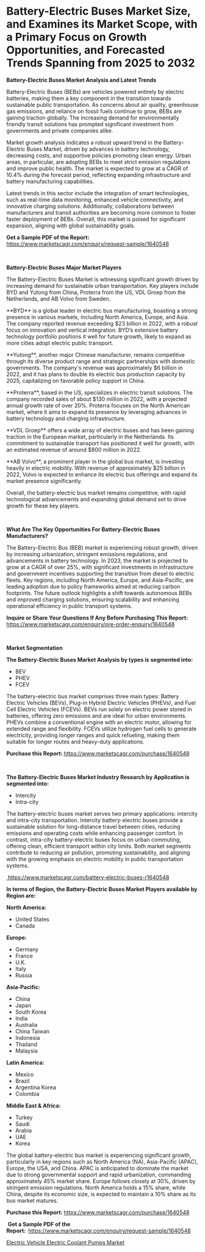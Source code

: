 <p><h1>Battery-Electric Buses Market Size, and Examines its Market Scope, with a Primary Focus on Growth Opportunities, and Forecasted Trends Spanning from 2025 to 2032</h1></p><p><strong>Battery-Electric Buses Market Analysis and Latest Trends</strong></p>
<p><p>Battery-Electric Buses (BEBs) are vehicles powered entirely by electric batteries, making them a key component in the transition towards sustainable public transportation. As concerns about air quality, greenhouse gas emissions, and reliance on fossil fuels continue to grow, BEBs are gaining traction globally. The increasing demand for environmentally friendly transit solutions has prompted significant investment from governments and private companies alike.</p><p>Market growth analysis indicates a robust upward trend in the Battery-Electric Buses Market, driven by advances in battery technology, decreasing costs, and supportive policies promoting clean energy. Urban areas, in particular, are adopting BEBs to meet strict emission regulations and improve public health. The market is expected to grow at a CAGR of 10.4% during the forecast period, reflecting expanding infrastructure and battery manufacturing capabilities. </p><p>Latest trends in this sector include the integration of smart technologies, such as real-time data monitoring, enhanced vehicle connectivity, and innovative charging solutions. Additionally, collaborations between manufacturers and transit authorities are becoming more common to foster faster deployment of BEBs. Overall, this market is poised for significant expansion, aligning with global sustainability goals.</p></p>
<p><strong>Get a Sample PDF of the Report:&nbsp;</strong> <a href="https://www.marketscagr.com/enquiry/request-sample/1640548?utm_campaign=1895&utm_medium=2&utm_source=Github&utm_content=ia&utm_term=15022025&utm_id=battery-electric-buses">https://www.marketscagr.com/enquiry/request-sample/1640548</a></p>
<p>&nbsp;</p>
<p><strong>Battery-Electric Buses Major Market Players</strong></p>
<p><p>The Battery-Electric Buses Market is witnessing significant growth driven by increasing demand for sustainable urban transportation. Key players include BYD and Yutong from China, Proterra from the US, VDL Groep from the Netherlands, and AB Volvo from Sweden.</p><p>**BYD** is a global leader in electric bus manufacturing, boasting a strong presence in various markets, including North America, Europe, and Asia. The company reported revenue exceeding $23 billion in 2022, with a robust focus on innovation and vertical integration. BYD’s extensive battery technology portfolio positions it well for future growth, likely to expand as more cities adopt electric public transport.</p><p>**Yutong**, another major Chinese manufacturer, remains competitive through its diverse product range and strategic partnerships with domestic governments. The company's revenue was approximately $6 billion in 2022, and it has plans to double its electric bus production capacity by 2025, capitalizing on favorable policy support in China.</p><p>**Proterra**, based in the US, specializes in electric transit solutions. The company recorded sales of about $130 million in 2022, with a projected annual growth rate of over 20%. Proterra focuses on the North American market, where it aims to expand its presence by leveraging advances in battery technology and charging infrastructure.</p><p>**VDL Groep** offers a wide array of electric buses and has been gaining traction in the European market, particularly in the Netherlands. Its commitment to sustainable transport has positioned it well for growth, with an estimated revenue of around $800 million in 2022.</p><p>**AB Volvo**, a prominent player in the global bus market, is investing heavily in electric mobility. With revenue of approximately $25 billion in 2022, Volvo is expected to enhance its electric bus offerings and expand its market presence significantly.</p><p>Overall, the battery-electric bus market remains competitive, with rapid technological advancements and expanding global demand set to drive growth for these key players.</p></p>
<p>&nbsp;</p>
<p><strong>What Are The Key Opportunities For Battery-Electric Buses Manufacturers?</strong></p>
<p><p>The Battery-Electric Bus (BEB) market is experiencing robust growth, driven by increasing urbanization, stringent emissions regulations, and advancements in battery technology. In 2023, the market is projected to grow at a CAGR of over 25%, with significant investments in infrastructure and government incentives supporting the transition from diesel to electric fleets. Key regions, including North America, Europe, and Asia-Pacific, are leading adoption due to policy frameworks aimed at reducing carbon footprints. The future outlook highlights a shift towards autonomous BEBs and improved charging solutions, ensuring scalability and enhancing operational efficiency in public transport systems.</p></p>
<p><strong>Inquire or Share Your Questions If Any Before Purchasing This Report:</strong> <a href="https://www.marketscagr.com/enquiry/pre-order-enquiry/1640548?utm_campaign=1895&utm_medium=2&utm_source=Github&utm_content=ia&utm_term=15022025&utm_id=battery-electric-buses">https://www.marketscagr.com/enquiry/pre-order-enquiry/1640548</a></p>
<p>&nbsp;</p>
<p><strong>Market Segmentation</strong></p>
<p><strong>The Battery-Electric Buses Market Analysis by types is segmented into:</strong></p>
<p><ul><li>BEV</li><li>PHEV</li><li>FCEV</li></ul></p>
<p><p>The battery-electric bus market comprises three main types: Battery Electric Vehicles (BEVs), Plug-in Hybrid Electric Vehicles (PHEVs), and Fuel Cell Electric Vehicles (FCEVs). BEVs run solely on electric power stored in batteries, offering zero emissions and are ideal for urban environments. PHEVs combine a conventional engine with an electric motor, allowing for extended range and flexibility. FCEVs utilize hydrogen fuel cells to generate electricity, providing longer ranges and quick refueling, making them suitable for longer routes and heavy-duty applications.</p></p>
<p><strong>Purchase this Report:&nbsp;</strong><a href="https://www.marketscagr.com/purchase/1640548?utm_campaign=1895&utm_medium=2&utm_source=Github&utm_content=ia&utm_term=15022025&utm_id=battery-electric-buses">https://www.marketscagr.com/purchase/1640548</a></p>
<p>&nbsp;</p>
<p><strong>The Battery-Electric Buses Market Industry Research by Application is segmented into:</strong></p>
<p><ul><li>Intercity</li><li>Intra-city</li></ul></p>
<p><p>The battery-electric buses market serves two primary applications: intercity and intra-city transportation. Intercity battery-electric buses provide a sustainable solution for long-distance travel between cities, reducing emissions and operating costs while enhancing passenger comfort. In contrast, intra-city battery-electric buses focus on urban commuting, offering clean, efficient transport within city limits. Both market segments contribute to reducing air pollution, promoting sustainability, and aligning with the growing emphasis on electric mobility in public transportation systems.</p></p>
<p><a href="https://www.marketscagr.com/battery-electric-buses-r1640548?utm_campaign=1895&utm_medium=2&utm_source=Github&utm_content=ia&utm_term=15022025&utm_id=battery-electric-buses">&nbsp;https://www.marketscagr.com/battery-electric-buses-r1640548</a></p>
<p><strong>In terms of Region, the Battery-Electric Buses Market Players available by Region are:</strong></p>
<p>
    <p> <strong> North America: </strong>
        <ul>
            <li>United States</li>
            <li>Canada</li>
        </ul>
        </p> 
    <p> <strong> Europe: </strong>
        <ul>
            <li>Germany</li>
            <li>France</li>
            <li>U.K.</li>
            <li>Italy</li>
            <li>Russia</li>
        </ul>
        </p> 
    <p> <strong> Asia-Pacific: </strong>
        <ul>
            <li>China</li>
            <li>Japan</li>
            <li>South Korea</li>
            <li>India</li>
            <li>Australia</li>
            <li>China Taiwan</li>
            <li>Indonesia</li>
            <li>Thailand</li>
            <li>Malaysia</li>
        </ul>
        </p> 
    <p> <strong> Latin America: </strong>
        <ul>
            <li>Mexico</li>
            <li>Brazil</li>
            <li>Argentina Korea</li>
            <li>Colombia</li>
        </ul>
        </p> 
    <p> <strong> Middle East & Africa: </strong>
        <ul>
            <li>Turkey</li>
            <li>Saudi</li>
            <li>Arabia</li>
            <li>UAE</li>
            <li>Korea</li>
        </ul>
    </p>
    </p>
<p><p>The global battery-electric bus market is experiencing significant growth, particularly in key regions such as North America (NA), Asia-Pacific (APAC), Europe, the USA, and China. APAC is anticipated to dominate the market due to strong governmental support and rapid urbanization, commanding approximately 45% market share. Europe follows closely at 30%, driven by stringent emission regulations. North America holds a 15% share, while China, despite its economic size, is expected to maintain a 10% share as its bus market matures.</p></p>
<p><strong>Purchase this Report: </strong><a href="https://www.marketscagr.com/purchase/1640548?utm_campaign=1895&utm_medium=2&utm_source=Github&utm_content=ia&utm_term=15022025&utm_id=battery-electric-buses">https://www.marketscagr.com/purchase/1640548</a></p>
<p>&nbsp;<strong>Get a Sample PDF of the Report:&nbsp;&nbsp;</strong><a href="https://www.marketscagr.com/enquiry/request-sample/1640548?utm_campaign=1895&utm_medium=2&utm_source=Github&utm_content=ia&utm_term=15022025&utm_id=battery-electric-buses">https://www.marketscagr.com/enquiry/request-sample/1640548</a></p>
<p><strong></strong></p>
<p><p><a href="https://github.com/mahnoor2003/Market-Research-Report-List-7/blob/main/electric-vehicle-electric-coolant-pumps-market.md?utm_campaign=1895&utm_medium=2&utm_source=Github&utm_content=ia&utm_term=15022025&utm_id=battery-electric-buses">Electric Vehicle Electric Coolant Pumps Market</a></p></p>